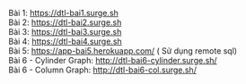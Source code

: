 Bài 1: https://dtl-bai1.surge.sh<br>
Bài 2: https://dtl-bai2.surge.sh<br>
Bài 3: https://dtl-bai3.surge.sh<br>
Bài 4: https://dtl-bai4.surge.sh<br>
Bài 5: https://app-bai5.herokuapp.com/ ( Sử dụng remote sql)<br>
Bài 6 - Cylinder Graph: http://dtl-bai6-cylinder.surge.sh/<br>
Bài 6 - Column Graph: http://dtl-bai6-col.surge.sh/
